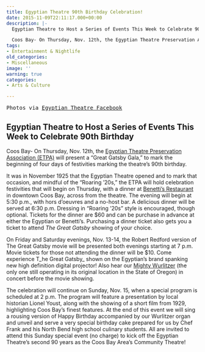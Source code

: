 ```yaml
---
title: Egyptian Theatre 90th Birthday Celebration!
date: 2015-11-09T22:11:17.000+00:00
description: |-
  Egyptian Theatre to Host a Series of Events This Week to Celebrate 90th Birthday

  Coos Bay- On Thursday, Nov. 12th, the Egyptian Theatre Preservation Association (ETPA) will present a "Great Gatsby Gala," to mark the beginning of four days of festivities marking the theatre's 90th birthday.
tags:
- Entertainment & Nightlife
old_categories:
- Miscellaneous
image: ''
warning: true
categories:
- Arts & Culture

---
```

<pre>Photos via <a href="https://www.facebook.com/EGYPTIAN-THEATRE-COOS-BAY-233578989050/?fref=photo" target="_blank">Egyptian Theatre Facebook</a></pre>

## **Egyptian Theatre to Host a Series of Events This Week to Celebrate 90th Birthday**

Coos Bay- On Thursday, Nov. 12th, the <a href="http://egyptiantheatreoregon.com/" target="_blank">Egyptian Theatre Preservation Association (ETPA)</a> will present a “Great Gatsby Gala,” to mark the beginning of four days of festivities marking the theatre’s 90th birthday.

It was in November 1925 that the Egyptian Theatre opened and to mark that occasion, and mindful of the “Roaring ’20s,” the ETPA will hold celebration festivities that will begin on Thursday, with a dinner at <a href="http://benettis.com/" target="_blank">Benetti’s Restaurant</a> in downtown Coos Bay, across from the theatre. The evening will begin at 5:30 p.m., with hors d’oeuvres and a no-host bar. A delicious dinner will be served at 6:30 p.m. Dressing in “Roaring ’20s” style is encouraged, though optional. Tickets for the dinner are $60 and can be purchase in advance at either the Egyptian or Benetti’s. Purchasing a dinner ticket also gets you a ticket to attend _The Great Gatsby_ showing of your choice.

On Friday and Saturday evenings, Nov. 13-14, the Robert Redford version of The Great Gatsby movie will be presented both evenings starting at 7 p.m. Movie tickets for those not attending the dinner will be $10. Come experience T_he Great Gatsby_ shown on the Egyptian’s brand spanking new high definition digital projector! Also hear our <a href="http://egyptiantheatreoregon.com/wurlitzer-orchesta/" target="_blank">Mighty Wurlitzer</a> (the only one still operating in its original location in the State of Oregon) in concert before the movie showing.

The celebration will continue on Sunday, Nov. 15, when a special program is scheduled at 2 p.m. The program will feature a presentation by local historian Lionel Youst, along with the showing of a short film from 1929, highlighting Coos Bay’s finest features. At the end of this event we will sing a rousing version of Happy Birthday accompanied by our Wurlitzer organ and unveil and serve a very special birthday cake prepared for us by Chef Frank and his North Bend high school culinary students. All are invited to attend this Sunday special event (no charge) to kick off the Egyptian Theatre’s second 90 years as the Coos Bay Area’s Community Theatre!